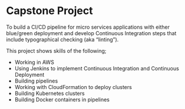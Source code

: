 # Capstone Project

To build a CI/CD pipeline for micro services applications with either blue/green deployment and develop Continuous Integration steps that include typographical checking (aka “linting”).

This project shows skills of the following;
* Working in AWS
* Using Jenkins to implement Continuous Integration and Continuous Deployment
* Building pipelines
* Working with CloudFormation to deploy clusters
* Building Kubernetes clusters
* Building Docker containers in pipelines

